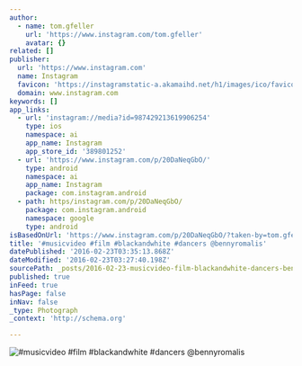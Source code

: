```yaml
---
author:
  - name: tom.gfeller
    url: 'https://www.instagram.com/tom.gfeller'
    avatar: {}
related: []
publisher:
  url: 'https://www.instagram.com'
  name: Instagram
  favicon: 'https://instagramstatic-a.akamaihd.net/h1/images/ico/favicon.ico/7cdab0872b15.ico'
  domain: www.instagram.com
keywords: []
app_links:
  - url: 'instagram://media?id=987429213619906254'
    type: ios
    namespace: ai
    app_name: Instagram
    app_store_id: '389801252'
  - url: 'https://www.instagram.com/p/20DaNeqGbO/'
    type: android
    namespace: ai
    app_name: Instagram
    package: com.instagram.android
  - path: https/instagram.com/p/20DaNeqGbO/
    package: com.instagram.android
    namespace: google
    type: android
isBasedOnUrl: 'https://www.instagram.com/p/20DaNeqGbO/?taken-by=tom.gfeller'
title: '#musicvideo #film #blackandwhite #dancers @bennyromalis'
datePublished: '2016-02-23T03:35:13.868Z'
dateModified: '2016-02-23T03:27:40.198Z'
sourcePath: _posts/2016-02-23-musicvideo-film-blackandwhite-dancers-bennyromalis.md
published: true
inFeed: true
hasPage: false
inNav: false
_type: Photograph
_context: 'http://schema.org'

---
```

![&num;musicvideo &num;film &num;blackandwhite &num;dancers &commat;bennyromalis](https://scontent.cdninstagram.com/t51.2885-15/e15/11253264_1435103636795043_1453176429_n.jpg?ig_cache_key=OTg3NDI5MjEzNjE5OTA2MjU0.2)